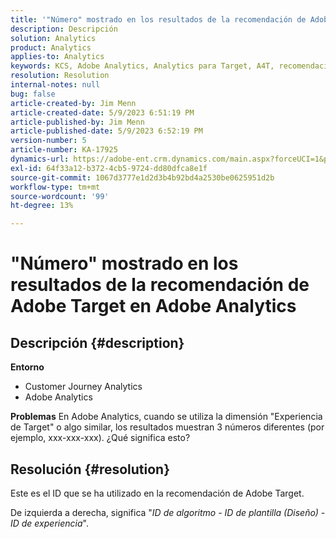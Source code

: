 ```yaml
---
title: '"Número" mostrado en los resultados de la recomendación de Adobe Target en Adobe Analytics"'
description: Descripción
solution: Analytics
product: Analytics
applies-to: Analytics
keywords: KCS, Adobe Analytics, Analytics para Target, A4T, recomendación, preguntas frecuentes, Adobe Target, número, resultados, visualización, Customer Journey Analytics
resolution: Resolution
internal-notes: null
bug: false
article-created-by: Jim Menn
article-created-date: 5/9/2023 6:51:19 PM
article-published-by: Jim Menn
article-published-date: 5/9/2023 6:52:19 PM
version-number: 5
article-number: KA-17925
dynamics-url: https://adobe-ent.crm.dynamics.com/main.aspx?forceUCI=1&pagetype=entityrecord&etn=knowledgearticle&id=3aa5cc79-9aee-ed11-8849-6045bd0061cb
exl-id: 64f33a12-b372-4cb5-9724-dd80dfca8e1f
source-git-commit: 1067d3777e1d2d3b4b92bd4a2530be0625951d2b
workflow-type: tm+mt
source-wordcount: '99'
ht-degree: 13%

---
```


# &quot;Número&quot; mostrado en los resultados de la recomendación de Adobe Target en Adobe Analytics

## Descripción {#description}

<b>Entorno</b>
- Customer Journey Analytics
- Adobe Analytics




<b>Problemas</b>
En Adobe Analytics, cuando se utiliza la dimensión &quot;Experiencia de Target&quot; o algo similar, los resultados muestran 3 números diferentes (por ejemplo, xxx-xxx-xxx).
¿Qué significa esto? 


## Resolución {#resolution}


Este es el ID que se ha utilizado en la recomendación de Adobe Target.

De izquierda a derecha, significa &quot;*ID de algoritmo - ID de plantilla (Diseño) - ID de experiencia*&quot;.
